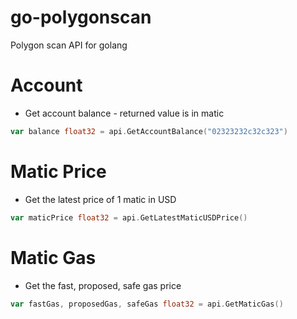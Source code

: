 # go-polygonscan
Polygon scan API for golang

# Account

* Get account balance - returned value is in matic
```go
var balance float32 = api.GetAccountBalance("02323232c32c323")
```

# Matic Price
* Get the latest price of 1 matic in USD
```go
var maticPrice float32 = api.GetLatestMaticUSDPrice()
```

# Matic Gas
* Get the fast, proposed, safe gas price
```go
var fastGas, proposedGas, safeGas float32 = api.GetMaticGas()
```